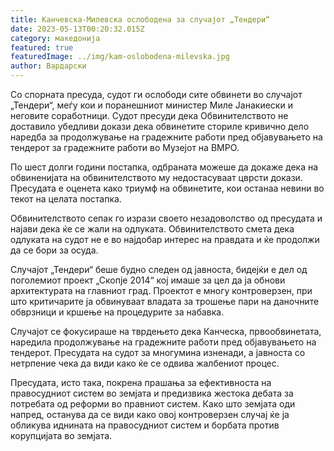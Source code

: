 ```yaml
---
title: Канчевска-Милевска ослободена за случајот „Тендери“
date: 2023-05-13T00:20:32.015Z
category: македонија
featured: true
featuredImage: ../img/kam-oslobodena-milevska.jpg
author: Вардарски
---
```

Со спорната пресуда, судот ги ослободи сите обвинети во случајот „Тендери“, меѓу кои и поранешниот министер Миле Јанакиески и неговите соработници. Судот пресуди дека Обвинителството не доставило убедливи докази дека обвинетите сториле кривично дело наредба за продолжување на градежните работи пред објавувањето на тендерот за градежните работи во Музејот на ВМРО.

По шест долги години постапка, одбраната можеше да докаже дека на обвиненијата на обвинителството му недостасуваат цврсти докази. Пресудата е оценета како триумф на обвинетите, кои останаа невини во текот на целата постапка.

Обвинителството сепак го изрази своето незадоволство од пресудата и најави дека ќе се жали на одлуката. Обвинителството смета дека одлуката на судот не е во најдобар интерес на правдата и ќе продолжи да се бори за осуда.

Случајот „Тендери“ беше будно следен од јавноста, бидејќи е дел од поголемиот проект „Скопје 2014“ кој имаше за цел да ја обнови архитектурата на главниот град. Проектот е многу контроверзен, при што критичарите ја обвинуваат владата за трошење пари на даночните обврзници и кршење на процедурите за набавка.

Случајот се фокусираше на тврдењето дека Канческа, првообвинетата, наредила продолжување на градежните работи пред објавувањето на тендерот. Пресудата на судот за многумина изненади, а јавноста со нетрпение чека да види како ќе се одвива жалбениот процес.

Пресудата, исто така, покрена прашања за ефективноста на правосудниот систем во земјата и предизвика жестока дебата за потребата од реформи во правниот систем. Како што земјата оди напред, останува да се види како овој контроверзен случај ќе ја обликува иднината на правосудниот систем и борбата против корупцијата во земјата.